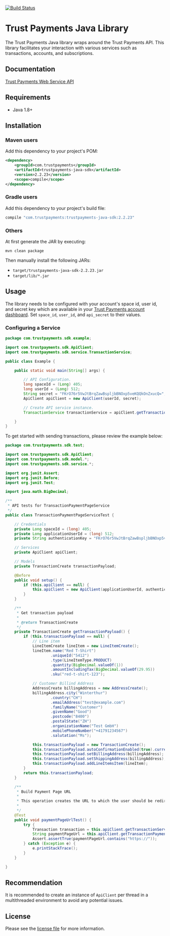 [![Build Status](https://travis-ci.org/TrustPayments/java-sdk.svg?branch=master)](https://travis-ci.org/TrustPayments/java-sdk)

# Trust Payments Java Library

The Trust Payments Java library wraps around the Trust Payments API. This library facilitates your interaction with various services such as transactions, accounts, and subscriptions.


## Documentation

[Trust Payments Web Service API](https://ep.trustpayments.com/doc/api/web-service)

## Requirements

- Java 1.8+

## Installation

### Maven users

Add this dependency to your project's POM:

```xml
<dependency>
    <groupId>com.trustpayments</groupId>
    <artifactId>trustpayments-java-sdk</artifactId>
    <version>2.2.23</version>
    <scope>compile</scope>
</dependency>
```

### Gradle users

Add this dependency to your project's build file:

```groovy
compile "com.trustpayments:trustpayments-java-sdk:2.2.23"
```

### Others

At first generate the JAR by executing:

```shell
mvn clean package
```

Then manually install the following JARs:

* `target/trustpayments-java-sdk-2.2.23.jar`
* `target/lib/*.jar`

## Usage
The library needs to be configured with your account's space id, user id, and secret key which are available in your [Trust Payments
account dashboard](https://ep.trustpayments.com/account/select). Set `space_id`, `user_id`, and `api_secret` to their values.

### Configuring a Service

```java
package com.trustpayments.sdk.example;

import com.trustpayments.sdk.ApiClient;
import com.trustpayments.sdk.service.TransactionService;

public class Example {

    public static void main(String[] args) {

        // API Configuration.
        long spaceId = (Long) 405;
        long userId = (Long) 512;
        String secret = "FKrO76r5VwJtBrqZawBspljbBNOxp5veKQQkOnZxucQ=";
        ApiClient apiClient = new ApiClient(userId, secret);

        // Create API service instance.
        TransactionService transactionService = apiClient.getTransactionService();

    }
}
```

To get started with sending transactions, please review the example below:

```java
package com.trustpayments.sdk.test;

import com.trustpayments.sdk.ApiClient;
import com.trustpayments.sdk.model.*;
import com.trustpayments.sdk.service.*;

import org.junit.Assert;
import org.junit.Before;
import org.junit.Test;

import java.math.BigDecimal;

/**
 * API tests for TransactionPaymentPageService
 */
public class TransactionPaymentPageServiceTest {

    // Credentials
    private Long spaceId = (long) 405;
    private Long applicationUserId = (long) 512;
    private String authenticationKey = "FKrO76r5VwJtBrqZawBspljbBNOxp5veKQQkOnZxucQ=";

    // Services
    private ApiClient apiClient;

    // Models
    private TransactionCreate transactionPayload;

    @Before
    public void setup() {
        if (this.apiClient == null) {
            this.apiClient = new ApiClient(applicationUserId, authenticationKey);
        }
    }

    /**
     * Get transaction payload
     *
     * @return TransactionCreate
     */
    private TransactionCreate getTransactionPayload() {
        if (this.transactionPayload == null) {
            // Line item
            LineItemCreate lineItem = new LineItemCreate();
            lineItem.name("Red T-Shirt")
                    .uniqueId("5412")
                    .type(LineItemType.PRODUCT)
                    .quantity(BigDecimal.valueOf(1))
                    .amountIncludingTax(BigDecimal.valueOf(29.95))
                    .sku("red-t-shirt-123");

            // Customer Billind Address
            AddressCreate billingAddress = new AddressCreate();
            billingAddress.city("Winterthur")
                    .country("CH")
                    .emailAddress("test@example.com")
                    .familyName("Customer")
                    .givenName("Good")
                    .postcode("8400")
                    .postalState("ZH")
                    .organizationName("Test GmbH")
                    .mobilePhoneNumber("+41791234567")
                    .salutation("Ms");

            this.transactionPayload = new TransactionCreate();
            this.transactionPayload.autoConfirmationEnabled(true).currency("CHF").language("en-US");
            this.transactionPayload.setBillingAddress(billingAddress);
            this.transactionPayload.setShippingAddress(billingAddress);
            this.transactionPayload.addLineItemsItem(lineItem);
        }
        return this.transactionPayload;
    }

    /**
     * Build Payment Page URL
     *
     * This operation creates the URL to which the user should be redirected to when the payment page should be used.
     *
     */
    @Test
    public void paymentPageUrlTest() {
        try {
            Transaction transaction = this.apiClient.getTransactionService().create(this.spaceId, this.getTransactionPayload());
            String paymentPageUrl = this.apiClient.getTransactionPaymentPageService.paymentPageUrl(spaceId, transaction.getId());
            Assert.assertTrue(paymentPageUrl.contains("https://"));
        } catch (Exception e) {
            e.printStackTrace();
        }
    }

}

```
## Recommendation

It is recommended to create an instance of `ApiClient` per thread in a multithreaded environment to avoid any potential issues.

## License

Please see the [license file](https://github.com/TrustPayments/java-sdk/blob/master/LICENSE) for more information.
